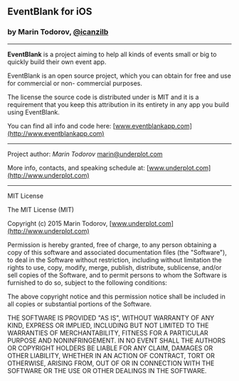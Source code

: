 ## EventBlank for iOS

### by Marin Todorov, [@icanzilb](http://www.twitter.com/@icanzilb)

---

**EventBlank** is a project aiming to help all kinds of events 
small or big to quickly build their own event app.

EventBlank is an open source project, which you can obtain for free 
and use for commercial or non- commercial purposes.

The license the source code is distributed under is MIT and it is 
a requirement that you keep this attribution in its entirety in any 
app you build using EventBlank.

You can find all info and code here: [www.eventblankapp.com](http://www.eventblankapp.com)

---

Project author: *Marin Todorov* [marin@underplot.com](mailto://marin@underplot.com)

More info, contacts, and speaking schedule at: [www.underplot.com](http://www.underplot.com)

---

MIT License

The MIT License (MIT)

Copyright (c) 2015 Marin Todorov, [www.underplot.com](http://www.underplot.com)

Permission is hereby granted, free of charge, to any person obtaining a copy
of this software and associated documentation files (the "Software"), to deal
in the Software without restriction, including without limitation the rights
to use, copy, modify, merge, publish, distribute, sublicense, and/or sell
copies of the Software, and to permit persons to whom the Software is
furnished to do so, subject to the following conditions:

The above copyright notice and this permission notice shall be included in
all copies or substantial portions of the Software.

THE SOFTWARE IS PROVIDED "AS IS", WITHOUT WARRANTY OF ANY KIND, EXPRESS OR
IMPLIED, INCLUDING BUT NOT LIMITED TO THE WARRANTIES OF MERCHANTABILITY,
FITNESS FOR A PARTICULAR PURPOSE AND NONINFRINGEMENT. IN NO EVENT SHALL THE
AUTHORS OR COPYRIGHT HOLDERS BE LIABLE FOR ANY CLAIM, DAMAGES OR OTHER
LIABILITY, WHETHER IN AN ACTION OF CONTRACT, TORT OR OTHERWISE, ARISING FROM,
OUT OF OR IN CONNECTION WITH THE SOFTWARE OR THE USE OR OTHER DEALINGS IN
THE SOFTWARE.

